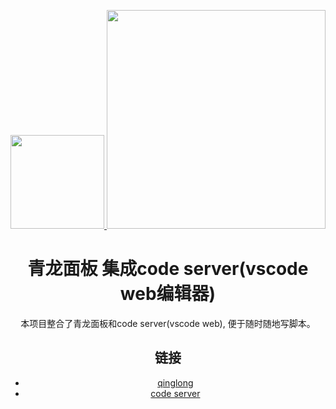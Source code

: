 <p align="center">
  <a href="https://github.com/whyour/qinglong">
    <img width="150" src="https://z3.ax1x.com/2021/11/18/I7MpAe.png">
  </a>
<img width="350" src="https://user-images.githubusercontent.com/25076827/150628013-3c861f75-5ae1-40a0-89fd-7e0437175946.png">
</p>

<h1 align="center">青龙面板 集成code server(vscode web编辑器)</h1>

<div align="center">

本项目整合了青龙面板和code server(vscode web), 便于随时随地写脚本。


## 链接

- [qinglong](https://github.com/whyour/qinglong)
- [code server](https://github.com/coder/code-server)
